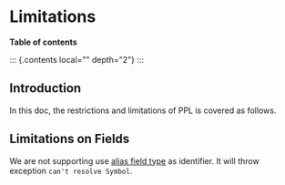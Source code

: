 # Limitations

**Table of contents**

::: {.contents local="" depth="2"}
:::

## Introduction

In this doc, the restrictions and limitations of PPL is covered as
follows.

## Limitations on Fields

We are not supporting use [alias field
type](https://www.elastic.co/guide/en/elasticsearch/reference/current/alias.html)
as identifier. It will throw exception `can't resolve Symbol`.
